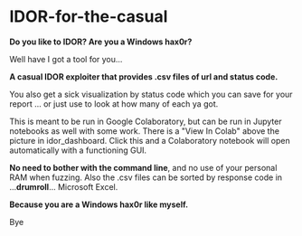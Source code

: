 # IDOR-for-the-casual

**Do you like to IDOR? Are you a Windows hax0r?**

Well have I got a tool for you...

**A casual IDOR exploiter that provides .csv files of url and status code.** 

You also get a sick visualization by status code which you can save for your report ... or just use to look at how many of each ya got. 

This is meant to be run in Google Colaboratory, but can be run in Jupyter notebooks as well with some work. 
There is a "View In Colab" above the picture in idor_dashboard. Click this and a Colaboratory notebook will open automatically with a functioning GUI. 

**No need to bother with the command line**, and no use of your personal RAM when fuzzing. Also the .csv files can be sorted by response code in ...**drumroll**... Microsoft Excel. 


**Because you are a Windows hax0r like myself.** 

Bye


